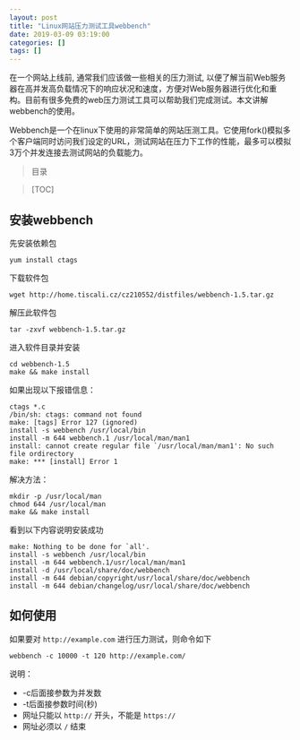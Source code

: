 ```yaml
---
layout: post
title: "Linux网站压力测试工具webbench"
date: 2019-03-09 03:19:00
categories: []
tags: []
---
```

在一个网站上线前, 通常我们应该做一些相关的压力测试, 以便了解当前Web服务器在高并发高负载情况下的响应状况和速度，方便对Web服务器进行优化和重构。目前有很多免费的<!--more-->web压力测试工具可以帮助我们完成测试。本文讲解webbench的使用。

Webbench是一个在linux下使用的非常简单的网站压测工具。它使用fork()模拟多个客户端同时访问我们设定的URL，测试网站在压力下工作的性能，最多可以模拟3万个并发连接去测试网站的负载能力。
> 目录

> [TOC]


## 安装webbench
先安装依赖包
```shell
yum install ctags
```
下载软件包
```shell
wget http://home.tiscali.cz/cz210552/distfiles/webbench-1.5.tar.gz
```
解压此软件包
```shell
tar -zxvf webbench-1.5.tar.gz
```
进入软件目录并安装
```shell
cd webbench-1.5
make && make install
```
如果出现以下报错信息：
```shell
ctags *.c
/bin/sh: ctags: command not found
make: [tags] Error 127 (ignored)
install -s webbench /usr/local/bin
install -m 644 webbench.1 /usr/local/man/man1
install: cannot create regular file `/usr/local/man/man1': No such file ordirectory
make: *** [install] Error 1
```
解决方法：
```shell
mkdir -p /usr/local/man
chmod 644 /usr/local/man
make && make install
```
看到以下内容说明安装成功
```shell
make: Nothing to be done for `all'.
install -s webbench /usr/local/bin
install -m 644 webbench.1/usr/local/man/man1
install -d /usr/local/share/doc/webbench
install -m 644 debian/copyright/usr/local/share/doc/webbench
install -m 644 debian/changelog/usr/local/share/doc/webbench
```
## 如何使用
如果要对 `http://example.com` 进行压力测试，则命令如下
```shell
webbench -c 10000 -t 120 http://example.com/
```
说明：
- -c后面接参数为并发数
- -t后面接参数时间(秒)
- 网址只能以 `http://` 开头，不能是 `https://`
- 网址必须以 `/` 结束